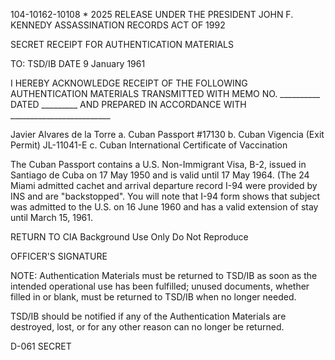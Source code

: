 104-10162-10108 * 2025 RELEASE UNDER THE PRESIDENT JOHN F. KENNEDY ASSASSINATION RECORDS ACT OF 1992

SECRET
RECEIPT FOR AUTHENTICATION MATERIALS

TO: TSD/IB DATE 9 January 1961

I HEREBY ACKNOWLEDGE RECEIPT OF THE FOLLOWING AUTHENTICATION MATERIALS
TRANSMITTED WITH MEMO NO. __________ DATED _________ AND PREPARED IN
ACCORDANCE WITH _________________________

Javier Alvares de la Torre
a. Cuban Passport #17130
b. Cuban Vigencia (Exit Permit) JL-11041-E
c. Cuban International Certificate of Vaccination

The Cuban Passport contains a U.S. Non-Immigrant Visa, B-2,
issued in Santiago de Cuba on 17 May 1950 and is valid until 17 May 1964. (The 24
Miami admitted cachet and arrival departure record I-94 were provided by INS
and are "backstopped". You will note that I-94 form shows that subject was
admitted to the U.S. on 16 June 1960 and has a valid extension of stay until
March 15, 1961.

RETURN TO CIA
Background Use Only
Do Not Reproduce

OFFICER'S SIGNATURE

NOTE: Authentication Materials must be returned to TSD/IB as soon as the intended operational use
has been fulfilled; unused documents, whether filled in or blank, must be returned to TSD/IB
when no longer needed.

TSD/IB should be notified if any of the Authentication Materials are destroyed, lost, or for any
other reason can no longer be returned.

D-061 SECRET
